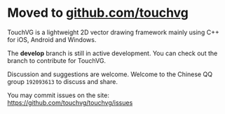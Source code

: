 # Moved to [github.com/touchvg](https://github.com/touchvg/touchvg)

TouchVG is a lightweight 2D vector drawing framework mainly using C++ for iOS, Android and Windows.

The **develop** branch is still in active development. You can check out the branch to contribute for TouchVG.

Discussion and suggestions are welcome. Welcome to the Chinese QQ group `192093613` to discuss and share.

You may commit issues on the site: https://github.com/touchvg/touchvg/issues